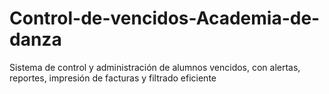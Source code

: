 # Control-de-vencidos-Academia-de-danza
Sistema de control y administración de alumnos vencidos, con alertas, reportes, impresión de facturas y filtrado eficiente
